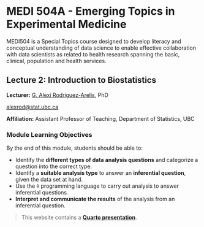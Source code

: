 # MEDI 504A - Emerging Topics in Experimental Medicine

MEDI504 is a Special Topics course designed to develop literacy and conceptual understanding of data science to enable effective collaboration with data scientists as related to health research spanning the basic, clinical, population and health services.

## Lecture 2: Introduction to Biostatistics

**Lecturer:** [G. Alexi Rodríguez-Arelis](https://alexrod.netlify.app), PhD

alexrod@stat.ubc.ca

**Affiliation:** Assistant Professor of Teaching, Department of Statistics, UBC

### Module Learning Objectives

By the end of this module, students should be able to:

- Identify the **different types of data analysis questions** and categorize a question into the correct type.
- Identify a  **suitable analysis type** to answer an **inferential question**, given the data set at hand.
- Use the `R` programming language to carry out analysis to answer inferential questions.
- **Interpret and communicate the results** of the analysis from an inferential question.

> This website contains a [**Quarto presentation**](https://alexrod61.github.io/MEDI504-basic-biostats-2025/slides/MEDI504-basic-biostats-2024.html#/title-slide).
